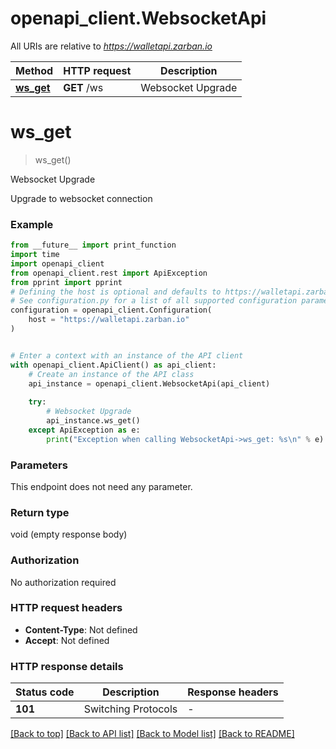 # openapi_client.WebsocketApi

All URIs are relative to *https://walletapi.zarban.io*

Method | HTTP request | Description
------------- | ------------- | -------------
[**ws_get**](WebsocketApi.md#ws_get) | **GET** /ws | Websocket Upgrade


# **ws_get**
> ws_get()

Websocket Upgrade

Upgrade to websocket connection

### Example

```python
from __future__ import print_function
import time
import openapi_client
from openapi_client.rest import ApiException
from pprint import pprint
# Defining the host is optional and defaults to https://walletapi.zarban.io
# See configuration.py for a list of all supported configuration parameters.
configuration = openapi_client.Configuration(
    host = "https://walletapi.zarban.io"
)


# Enter a context with an instance of the API client
with openapi_client.ApiClient() as api_client:
    # Create an instance of the API class
    api_instance = openapi_client.WebsocketApi(api_client)
    
    try:
        # Websocket Upgrade
        api_instance.ws_get()
    except ApiException as e:
        print("Exception when calling WebsocketApi->ws_get: %s\n" % e)
```

### Parameters
This endpoint does not need any parameter.

### Return type

void (empty response body)

### Authorization

No authorization required

### HTTP request headers

 - **Content-Type**: Not defined
 - **Accept**: Not defined

### HTTP response details
| Status code | Description | Response headers |
|-------------|-------------|------------------|
**101** | Switching Protocols |  -  |

[[Back to top]](#) [[Back to API list]](../README.md#documentation-for-api-endpoints) [[Back to Model list]](../README.md#documentation-for-models) [[Back to README]](../README.md)

